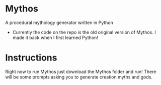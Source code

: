 # Mythos
A procedural mythology generator written in Python 

* Currently the code on the repo is the old original version of Mythos. I made it back when I first learned Python! 



# Instructions

Right now to run Mythos just download the Mythos folder and run! There will be some prompts asking you to generate creation myths and gods.
